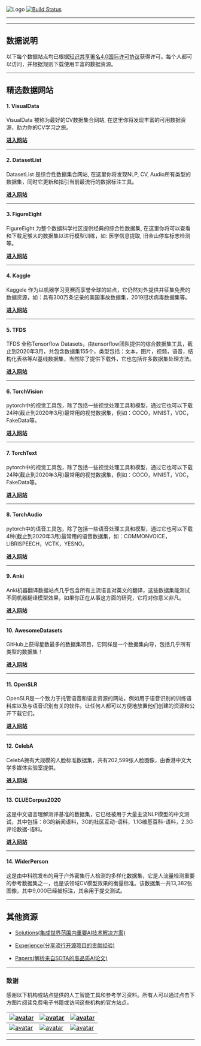 
![Logo](http://www.tisv.cn/img/logo.png)
[![Build Status](http://www.tisv.cn/img/badge.svg)](http://www.tisv.cn/) 

---

---

## 数据说明



以下每个数据站点均已根据[知识共享署名4.0国际许可协议](http://creativecommons.org/licenses/by/4.0/)获得许可。每个人都可以访问，并根据规则下载使用丰富的数据资源。


---


## 精选数据网站


#### 1. VisualData

VisualData 被称为最好的CV数据集合网站, 在这里你将发现丰富的可用数据资源，助力你的CV学习之旅。	

**[进入网站](https://www.visualdata.io/)**

---

#### 2. DatasetList

DatasetList 是综合性数据集合网站, 在这里你将发现NLP, CV, Audio所有类型的数据集，同时它更新和指引当前最流行的数据标注工具。		
   
**[进入网站](https://www.datasetlist.com/)**

---

#### 3. FigureEight

FigureEight 为整个数据科学社区提供经典的综合性数据集, 在这里你将可以查看和下载足够大的数据集以进行模型训练，如: 医学信息提取, 旧金山停车标志检测等。		

**[进入网站](https://www.figure-eight.com/datasets/)**

---

#### 4. Kaggle

Kaggele 作为以机器学习竞赛而享誉全球的站点，它仍然对外提供并征集免费的数据资源，如：具有300万条记录的美国事故数据集，2019冠状病毒数据集等。


**[进入网站](https://www.kaggle.com/datasets/)**

---

#### 5. TFDS

TFDS 全称Tensorflow Datasets，由tensorflow团队提供的综合数据集工具，截止到2020年3月，共包含数据集155个，类型包括：文本，图片，视频，语音，结构化表格等AI基线数据集，当然除了提供下载外，它也包括许多数据集处理方法。

**[进入网站](https://https//tensorflow.google.cn/datasets/catalog/overview?hl=zh-cn)**

---

#### 6. TorchVision

pytorch中的视觉工具包，除了包括一些视觉处理工具和模型，通过它也可以下载24种(截止到2020年3月)最常用的视觉数据集，例如：COCO，MNIST，VOC，FakeData等。

**[进入网站](https://pytorch.org/docs/stable/torchvision/index.html?highlight=torchvision#module-torchvision)**


---

#### 7. TorchText

pytorch中的视觉工具包，除了包括一些视觉处理工具和模型，通过它也可以下载24种(截止到2020年3月)最常用的视觉数据集，例如：COCO，MNIST，VOC，FakeData等。

**[进入网站](https://pytorch.org/text/datasets.html)**


---

#### 8. TorchAudio

pytorch中的语音工具包，除了包括一些语音处理工具和模型，通过它也可以下载4种(截止到2020年3月)最常用的语音数据集，如：COMMONVOICE，LIBRISPEECH，VCTK，YESNO。

**[进入网站](https://pytorch.org/audio/datasets.html#librispeech)**


---

#### 9. Anki

Anki机器翻译数据站点几乎包含所有主流语言对英文的翻译，这些数据集能测试不同机器翻译模型效果，如果你正在从事这方面的研究，它将对你意义非凡。

**[进入网站](http://www.manythings.org/anki/)**


---

#### 10. AwesomeDatasets

GitHub上获得星数最多的数据集项目，它同样是一个数据集向导，包括几乎所有类型的数据集！

**[进入网站](https://github.com/awesomedata/awesome-public-datasets)**

---

#### 11.  OpenSLR

OpenSLR是一个致力于托管语音和语言资源的网站，例如用于语音识别的训练语料库以及与语音识别有关的软件。让任何人都可以方便地放置他们创建的资源和公开下载它们。

**[进入网站](http://www.openslr.org/resources.php)**


---

#### 12. CelebA

CelebA拥有大规模的人脸标准数据集，共有202,599张人脸图像，由香港中文大学多媒体实验室提供。

**[进入网站](http://mmlab.ie.cuhk.edu.hk/projects/CelebA.html)**


---

#### 13. CLUECorpus2020

这是中文语言理解测评基准的数据集，它已经被用于大量主流NLP模型的中文测试，其中包括：8G的新闻语料，3G的社区互动-语料，1.1G维基百科-语料，2.3G评论数据-语料。

**[进入网站](https://github.com/CLUEbenchmark/CLUE)**


---

#### 14. WiderPerson

这是由中科院发布的用于户外密集行人检测的多样化数据集，它是人流量检测重要的参考数据集之一，也是该领域CV模型效果的衡量标准。该数据集一共13,382张图像，其中9,000已经被标注，其余用于提交测试。

---

## 其他资源

* [Solutions(集成世界范围内重要AI技术解决方案)](https://github.com/AITutorials/solutions)

* [Experience(分享流行开源项目的贡献经验)](https://github.com/AITutorials/examples)

* [Papers(解析来自SOTA的高品质AI论文)](https://github.com/AITutorials/cooperation)


---

### 致谢

感谢以下机构或站点提供的人工智能工具和参考学习资料。所有人可以通过点击下方图片阅读免费电子书籍或访问这些机构的官方站点。


| [![avatar](http://ai.tisv.cn/img/book11.png)](https://livebook.manning.com/book/deep-learning-with-python/) | [![avatar](https://user-images.githubusercontent.com/61530230/76381930-e7e25900-6391-11ea-861a-5ceebb96d4bd.png)](https://www.deeplearningbook.org/contents/TOC.html) | [![avatar](http://ai.tisv.cn/img/book13.png)](http://neuralnetworksanddeeplearning.com/)|
| ---- | ---- | ---- |
| [![avatar](http://ai.tisv.cn/img/t1.png)](https://tensorflow.google.cn/) |  [![avatar](http://ai.tisv.cn/img/t2.png)](https://pytorch.org/) | [![avatar](http://ai.tisv.cn/img/t3.png)](https://keras.io/) |

---


